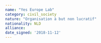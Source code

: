 ```yaml
---
name: "Yes Europe Lab"
category: civil_society
nature: "Organisation à but non lucratif"
nationality: NLD
alliance: 
date_signed: '2018-11-12'
---
```

    